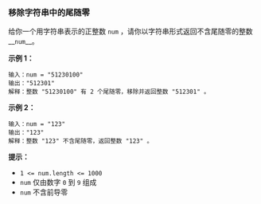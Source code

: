 ### 移除字符串中的尾随零 ###
给你一个用字符串表示的正整数 `num` ，请你以字符串形式返回不含尾随零的整数__`num`__。



**示例 1：**

```
输入：num = "51230100"
输出："512301"
解释：整数 "51230100" 有 2 个尾随零，移除并返回整数 "512301" 。
```

**示例 2：**

```
输入：num = "123"
输出："123"
解释：整数 "123" 不含尾随零，返回整数 "123" 。
```



**提示：**

* `1 <= num.length <= 1000`
* `num` 仅由数字 `0` 到 `9` 组成
* `num` 不含前导零

